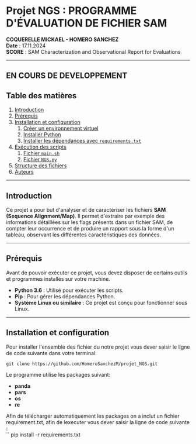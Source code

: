 # Projet NGS : PROGRAMME D'ÉVALUATION DE FICHIER SAM
**COQUERELLE MICKAEL - HOMERO SANCHEZ**  
**Date** : 17.11.2024  
**SCORE** : SAM Characterization and Observational Report for Evaluations

---
## EN COURS DE DEVELOPPEMENT 
## Table des matières

1. [Introduction](#introduction)
2. [Prérequis](#prérequis)
3. [Installation et configuration](#installation-et-configuration)
    1. [Créer un environnement virtuel](#1-créer-un-environnement-virtuel)
    2. [Installer Python](#2-installer-python)
    3. [Installer les dépendances avec `requirements.txt`](#3-installer-les-dépendances-avec-requirementstxt)
4. [Exécution des scripts](#exécution-des-scripts)
    1. [Fichier `main.sh`](#1-fichier-mainsh)
    2. [Fichier `NGS.py`](#2-fichier-ngspy)
5. [Structure des fichiers](#structure-des-fichiers)
6. [Auteurs](#auteurs)

---

## Introduction

Ce projet a pour but d'analyser et de caractériser les fichiers **SAM (Sequence Alignment/Map)**. Il permet d'extraire par exemple des informations détaillées sur les flags présents dans un fichier SAM, de compter leur occurrence et de produire un rapport sous la forme d'un tableau, observant les différentes caractéristiques des données.

---

## Prérequis

Avant de pouvoir exécuter ce projet, vous devez disposer de certains outils et programmes installés sur votre machine.

- **Python 3.6** : Utilisé pour exécuter les scripts.
- **Pip** : Pour gérer les dépendances Python.
- **Système Linux ou similaire** : Ce projet est conçu pour fonctionner sous Linux.

---

## Installation et configuration
Pour installer l'ensemble des fichier du notre projet vous dever saisir le ligne de code suivante dans votre terminal: 
```
git clone https://github.com/HomeroSanchezM/projet_NGS.git 
```
Le programme utilise les packages suivant:
- **panda**
- **pars**
- **os**
- **re**
  
Afin de télécharger automatiquement les packages on a inclut un fichier requirement.txt, afin de lexecuter vous dever saisir la ligne de code suivante :  
``
pip install -r requirements.txt 
```

